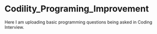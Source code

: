 # Codility_Programing_Improvement
Here I am uploading basic programming questions being asked in Coding Interview.
